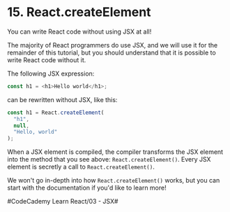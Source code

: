 # 15. React.createElement
You can write React code without using JSX at all!

The majority of React programmers do use JSX, and we will use it for the remainder of this tutorial, but you should understand that it is possible to write React code without it.

The following JSX expression:

``` javascript
const h1 = <h1>Hello world</h1>;
```

can be rewritten without JSX, like this:

``` javascript
const h1 = React.createElement(
  "h1",
  null,
  "Hello, world"
);

```

When a JSX element is compiled, the compiler transforms the JSX element into the method that you see above: `React.createElement()`. Every JSX element is secretly a call to `React.createElement()`.

We won't go in-depth into how `React.createElement()` works, but you can start with the documentation if you'd like to learn more!



#CodeCademy Learn React/03 - JSX#